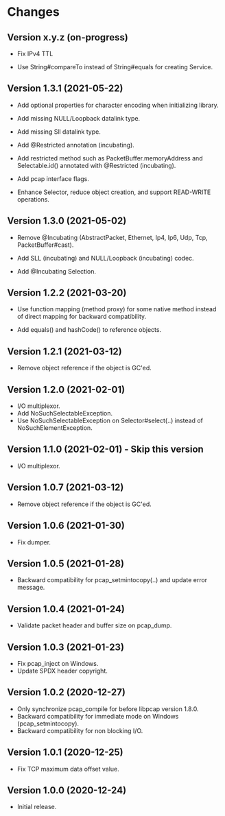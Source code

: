 <!--
SPDX-FileCopyrightText: 2020-2021 Pcap Project
SPDX-License-Identifier: MIT OR Apache-2.0
-->

# Changes

## Version x.y.z (on-progress)

* Fix IPv4 TTL

* Use String#compareTo instead of String#equals for creating Service.


## Version 1.3.1 (2021-05-22)

* Add optional properties for character encoding when initializing library.

* Add missing NULL/Loopback datalink type.

* Add missing Sll datalink type.

* Add @Restricted annotation (incubating).

* Add restricted method such as PacketBuffer.memoryAddress and Selectable.id() annotated with @Restricted (incubating).

* Add pcap interface flags.

* Enhance Selector, reduce object creation, and support READ-WRITE operations.



## Version 1.3.0 (2021-05-02)

* Remove @Incubating (AbstractPacket, Ethernet, Ip4, Ip6, Udp, Tcp, PacketBuffer#cast).

* Add SLL (incubating) and NULL/Loopback (incubating) codec.

* Add @Incubating Selection.



## Version 1.2.2 (2021-03-20)

* Use function mapping (method proxy) for some native method instead of direct mapping for backward compatibility.

* Add equals() and hashCode() to reference objects.



## Version 1.2.1 (2021-03-12)

* Remove object reference if the object is GC'ed.



## Version 1.2.0 (2021-02-01)

* I/O multiplexor.
* Add NoSuchSelectableException.
* Use NoSuchSelectableException on Selector#select(..) instead of NoSuchElementException.



## Version 1.1.0 (2021-02-01) - Skip this version

* I/O multiplexor.



## Version 1.0.7 (2021-03-12)

* Remove object reference if the object is GC'ed.



## Version 1.0.6 (2021-01-30)

* Fix dumper.



## Version 1.0.5 (2021-01-28)

* Backward compatibility for pcap_setmintocopy(..) and update error message.



## Version 1.0.4 (2021-01-24)

* Validate packet header and buffer size on pcap_dump.



## Version 1.0.3 (2021-01-23)

* Fix pcap_inject on Windows.
* Update SPDX header copyright.



## Version 1.0.2 (2020-12-27)

* Only synchronize pcap_compile for before libpcap version 1.8.0.
* Backward compatibility for immediate mode on Windows (pcap_setmintocopy).
* Backward compatibility for non blocking I/O.



## Version 1.0.1 (2020-12-25)

* Fix TCP maximum data offset value.



## Version 1.0.0 (2020-12-24)

* Initial release.
